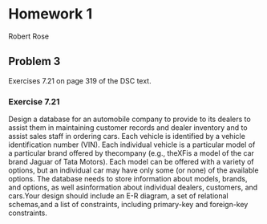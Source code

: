 # Homework 1

Robert Rose

## Problem 3

Exercises 7.21 on page 319 of the DSC text.

### Exercise 7.21

Design a database for an automobile company to provide to its dealers to assist 
them in maintaining customer records and dealer inventory and to assist sales 
staff in ordering cars. Each vehicle is identified by a vehicle identification 
number (VIN). Each individual vehicle is a particular model of a particular brand 
offered by thecompany (e.g., theXFis a model of the car brand Jaguar of Tata Motors).
Each model can be offered with a variety of options, but an individual car may 
have only some (or none) of the available options. The database needs to store 
information about models, brands, and options, as well asinformation about individual 
dealers, customers, and cars.Your design should include an E-R diagram, a set of 
relational schemas,and a list of constraints, including primary-key and foreign-key 
constraints.